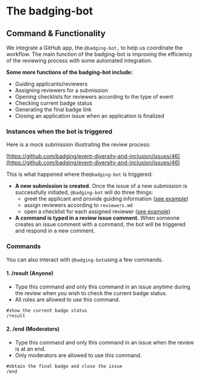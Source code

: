 # The badging-bot

## Command & Functionality

We integrate a GitHub app, the `@badging-bot,` to help us coordinate the workflow. The main function of the badging-bot is improving the efficiency of the reviewing process with some automated integration. 

**Some more functions of the badging-bot include:**

* Guiding applicants/reviewers
* Assigning reviewers for a submission
* Opening checklists for reviewers according to the type of event
* Checking current badge status
* Generating the final badge link
* Closing an application issue when an application is finalized

### Instances when the bot is triggered

Here is a mock submission illustrating the review process:

[https://github.com/badging/event-diversity-and-inclusion/issues/46](https://github.com/badging/event-diversity-and-inclusion/issues/46)

This is what happened where the`@badging-bot` is triggered:

* **A new submission is created.** Once the issue of a new submission is successfully initiated, `@badging-bot` will do three things:
  * greet the applicant and provide guiding information \([see example](https://github.com/badging/event-diversity-and-inclusion/issues/46#issuecomment-674938374)\)
  * assign reviewers according to `reviewers.md`
  * open a checklist for each assigned reviewer \([see example](https://github.com/badging/event-diversity-and-inclusion/issues/46#issuecomment-674938396)\)
* **A command is typed in a review issue comment.** When someone creates an issue comment with a command, the bot will be triggered and respond in a new comment. 

### Commands

You can also interact with `@badging-bot`using a few commands.

#### 1. /result \(Anyone\)

* Type this command and only this command in an issue anytime during the review when you wish to check the current badge status.
* All roles are allowed to use this command.

```text
#show the current badge status
/result
```

#### 2. /end \(Moderators\)

* Type this command and only this command in an issue when the review is at an end.
* Only moderators are allowed to use this command.

```text
#obtain the final badge and close the issue
/end
```



